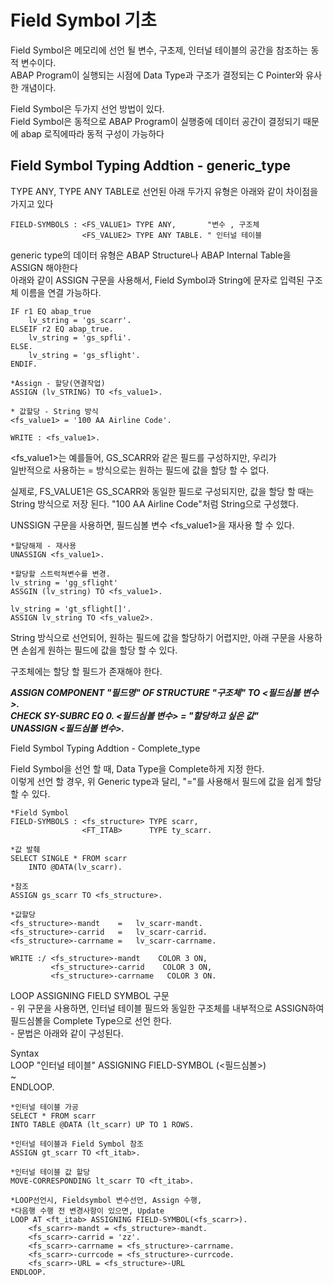 # Field Symbol 기초

Field Symbol은 메모리에 선언 될 변수, 구초제, 인터널 테이블의 공간을 참조하는 동적 변수이다.<br>
ABAP Program이 실행되는 시점에 Data Type과 구조가 결정되는 C Pointer와 유사한 개념이다.<br>

Field Symbol은 두가지 선언 방법이 있다. <br>
Field Symbol은 동적으로 ABAP Program이 실행중에 데이터 공간이 결정되기 때문에 abap 로직에따라 동적 구성이 가능하다

## Field Symbol Typing Addtion - generic_type
TYPE ANY, TYPE ANY TABLE로 선언된 아래 두가지 유형은 아래와 같이 차이점을 가지고 있다
```ABAP
FIELD-SYMBOLS : <FS_VALUE1> TYPE ANY,       "변수 , 구조체
                <FS_VALUE2> TYPE ANY TABLE. " 인터널 테이블
```

generic type의 데이터 유형은 ABAP Structure나 ABAP Internal Table을 ASSIGN 해야한다 <BR>
아래와 같이 ASSIGN 구문을 사용해서, Field Symbol과 String에 문자로 입력된 구조체 이름을 연결 가능하다.
```ABAP
IF r1 EQ abap_true
    lv_string = 'gs_scarr'.
ELSEIF r2 EQ abap_true.    
    lv_string = 'gs_spfli'.
ELSE.
    lv_string = 'gs_sflight'.
ENDIF.    

*Assign - 할당(연결작업)
ASSIGN (lv_STRING) TO <fs_value1>.

* 값할당 - String 방식
<fs_value1> = '100 AA Airline Code'.

WRITE : <fs_value1>.
```

<fs_value1>는 예를들어, GS_SCARR와 같은 필드를 구성하지만, 우리가 <br>일반적으로 사용하는 = 방식으로는 원하는 필드에 값을 할당 할 수 없다.

실제로, FS_VALUE1은 GS_SCARR와 동일한 필드로 구성되지만, 값을 할당 할 때는 String 방식으로 저장 된다. "100 AA Airline Code"처럼 String으로 구성했다.

UNSSIGN 구문을 사용하면, 필드심볼 변수 <fs_value1>을 재사용 할 수 있다.

```ABAP
*할당해제 - 재사용
UNASSIGN <fs_value1>.

*할당할 스트럭쳐변수를 변경.
lv_string = 'gg_sflight'
ASSGIN (lv_string) TO <fs_value1>.

lv_string = 'gt_sflight[]'.
ASSIGN lv_string TO <fs_value2>.
```

String 방식으로 선언되어, 원하는 필드에 값을 할당하기 어렵지만, 아래 구문을 사용하면 손쉽게 원하는 필드에 값을 할당 할 수 있다.

구조체에는 할당 할 필드가 존재해야 한다.

***ASSIGN COMPONENT "필드명" OF STRUCTURE "구조체" TO <필드심볼 변수>. <BR>***
***CHECK SY-SUBRC EQ 0. <필드심볼 변수> = "할당하고 싶은 값" <BR>***
***UNASSIGN <필드심볼 변수>.***

Field Symbol Typing Addtion - Complete_type

Field Symbol을 선언 할 때, Data Type을 Complete하게 지정 한다. <br>
이렇게 선언 할 경우, 위 Generic type과 달리, "="를 사용해서 필드에 값을 쉽게 할당 할 수 있다.

```ABAP
*Field Symbol
FIELD-SYMBOLS : <fs_structure> TYPE scarr,
                <FT_ITAB>      TYPE ty_scarr.

*값 발췌
SELECT SINGLE * FROM scarr
    INTO @DATA(lv_scarr).

*참조
ASSIGN gs_scarr TO <fs_structure>.

*값할당
<fs_structure>-mandt    =   lv_scarr-mandt.
<fs_structure>-carrid   =   lv_scarr-carrid.
<fs_structure>-carrname =   lv_scarr-carrname.

WRITE :/ <fs_structure>-mandt    COLOR 3 ON,
         <fs_structure>-carrid    COLOR 3 ON,
         <fs_structure>-carrname   COLOR 3 ON.    
```

LOOP ASSIGNING FIELD SYMBOL 구문 <br> - 위 구문을 사용하면, 인터널 테이블 필드와 동일한 구조체를 내부적으로 ASSIGN하여 필드심볼을 Complete Type으로 선언 한다. <br> - 문법은 아래와 같이 구성된다.

Syntax <br>
LOOP "인터널 테이블" ASSIGNING FIELD-SYMBOL (<필드심볼>) <BR>
~ <BR>
ENDLOOP.

```ABAP
*인터널 테이블 가공
SELECT * FROM scarr
INTO TABLE @DATA (lt_scarr) UP TO 1 ROWS.

*인터널 테이블과 Field Symbol 참조
ASSIGN gt_scarr TO <ft_itab>.

*인터널 테이블 값 할당
MOVE-CORRESPONDING lt_scarr TO <ft_itab>.

*LOOP선언시, Fieldsymbol 변수선언, Assign 수행,
*다음행 수행 전 변경사항이 있으면, Update
LOOP AT <ft_itab> ASSIGNING FIELD-SYMBOL(<fs_scarr>).
    <fs_scarr>-mandt = <fs_structure>-mandt.
    <fs_scarr>-carrid = 'zz'.
    <fs_scarr>-carrname = <fs_structure>-carrname.
    <fs_scarr>-currcode = <fs_structure>-currcode.
    <fs_scarr>-URL = <fs_structure>-URL
ENDLOOP.

```
